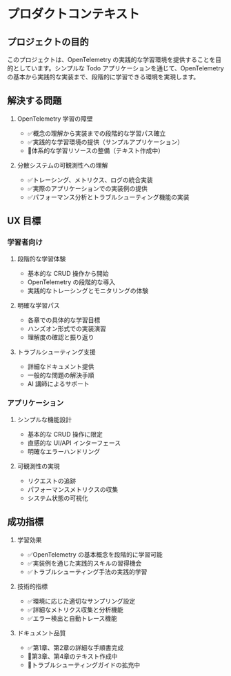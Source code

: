 # プロダクトコンテキスト

## プロジェクトの目的

このプロジェクトは、OpenTelemetry の実践的な学習環境を提供することを目的としています。シンプルな Todo アプリケーションを通じて、OpenTelemetry の基本から実践的な実装まで、段階的に学習できる環境を実現します。

## 解決する問題

1. OpenTelemetry 学習の障壁

   - ✅概念の理解から実装までの段階的な学習パス確立
   - ✅実践的な学習環境の提供（サンプルアプリケーション）
   - 🚧体系的な学習リソースの整備（テキスト作成中）

2. 分散システムの可観測性への理解
   - ✅トレーシング、メトリクス、ログの統合実装
   - ✅実際のアプリケーションでの実装例の提供
   - ✅パフォーマンス分析とトラブルシューティング機能の実装

## UX 目標

### 学習者向け

1. 段階的な学習体験

   - 基本的な CRUD 操作から開始
   - OpenTelemetry の段階的な導入
   - 実践的なトレーシングとモニタリングの体験

2. 明確な学習パス

   - 各章での具体的な学習目標
   - ハンズオン形式での実装演習
   - 理解度の確認と振り返り

3. トラブルシューティング支援
   - 詳細なドキュメント提供
   - 一般的な問題の解決手順
   - AI 講師によるサポート

### アプリケーション

1. シンプルな機能設計

   - 基本的な CRUD 操作に限定
   - 直感的な UI/API インターフェース
   - 明確なエラーハンドリング

2. 可観測性の実現
   - リクエストの追跡
   - パフォーマンスメトリクスの収集
   - システム状態の可視化

## 成功指標

1. 学習効果

   - ✅OpenTelemetry の基本概念を段階的に学習可能
   - ✅実装例を通じた実践的スキルの習得機会
   - ✅トラブルシューティング手法の実践的学習

2. 技術的指標

   - ✅環境に応じた適切なサンプリング設定
   - ✅詳細なメトリクス収集と分析機能
   - ✅エラー検出と自動トレース機能

3. ドキュメント品質
   - ✅第1章、第2章の詳細な手順書完成
   - 🚧第3章、第4章のテキスト作成中
   - 🚧トラブルシューティングガイドの拡充中

